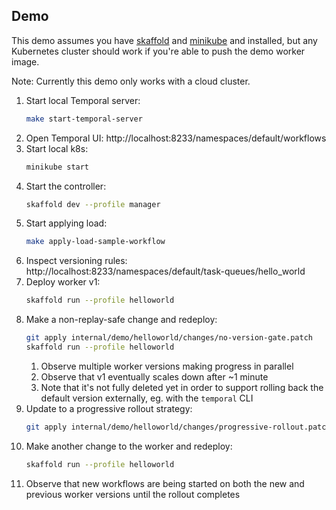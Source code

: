 
 ## Demo
 
This demo assumes you have [skaffold](https://skaffold.dev/docs/install/) and [minikube](https://minikube.sigs.k8s.io/docs/) and installed, but any
Kubernetes cluster should work if you're able to push the demo worker image.

Note: Currently this demo only works with a cloud cluster. 


1. Start local Temporal server:
    ```bash
    make start-temporal-server
    ```
1. Open Temporal UI: http://localhost:8233/namespaces/default/workflows
1. Start local k8s:
    ```bash
    minikube start
    ```
1. Start the controller:
    ```bash
    skaffold dev --profile manager
    ```
1. Start applying load:
    ```bash
    make apply-load-sample-workflow
    ```
1. Inspect versioning rules: http://localhost:8233/namespaces/default/task-queues/hello_world
1. Deploy worker v1:
    ```bash
    skaffold run --profile helloworld
    ```
1. Make a non-replay-safe change and redeploy:
    ```bash
    git apply internal/demo/helloworld/changes/no-version-gate.patch
    skaffold run --profile helloworld
    ```
   1. Observe multiple worker versions making progress in parallel
   1. Observe that v1 eventually scales down after ~1 minute
   1. Note that it's not fully deleted yet in order to support rolling back the default version externally,
      eg. with the `temporal` CLI
1. Update to a progressive rollout strategy:
    ```bash
    git apply internal/demo/helloworld/changes/progressive-rollout.patch
    ```
1. Make another change to the worker and redeploy:
    ```bash
    skaffold run --profile helloworld
    ```
1. Observe that new workflows are being started on both the new and previous worker versions until the rollout completes
